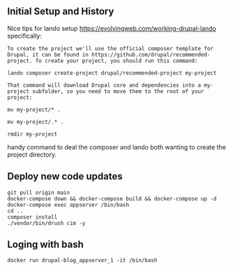 ## Initial Setup and History

Nice tips for lando setup https://evolvingweb.com/working-drupal-lando
specifically:
```
To create the project we'll use the official composer template for Drupal, it can be found in https://github.com/drupal/recommended-project. To create your project, you should run this command:

lando composer create-project drupal/recommended-project my-project

That command will download Drupal core and dependencies into a my-project subfolder, so you need to move them to the root of your project:

mv my-project/* .

mv my-project/.* .

rmdir my-project
```
handy command to deal the composer and lando both wanting to create the project directory.


## Deploy new code updates
```
git pull origin main
docker-compose down && docker-compose build && docker-compose up -d
docker-compose exec appserver /bin/bash
cd ..
composer install
./vendor/bin/drush cim -y
```

## Loging with bash
```
docker run drupal-blog_appserver_1 -it /bin/bash
```

